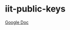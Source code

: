 # iit-public-keys


[Google Doc](https://docs.google.com/spreadsheets/d/1Hr445q5jKRPwBqbbAqWgTaTIFSaVlpL29hKRNFcBttU/edit?usp=sharing)
